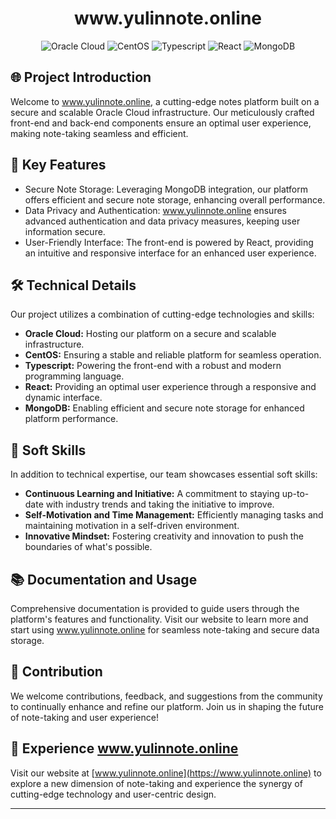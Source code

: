 <h1 align="center" id="title">www.yulinnote.online</h1>

<p align="center">
  <img src="https://img.shields.io/badge/Oracle%20Cloud-Secure%20Infrastructure-blue" alt="Oracle Cloud">
  <img src="https://img.shields.io/badge/CentOS-Stable%20Platform-blue" alt="CentOS">
  <img src="https://img.shields.io/badge/Typescript-Front--end%20Language-blue" alt="Typescript">
  <img src="https://img.shields.io/badge/React-Optimal%20User%20Experience-blue" alt="React">
  <img src="https://img.shields.io/badge/MongoDB-Efficient%20Storage-blue" alt="MongoDB">
</p>

## 🌐 Project Introduction

Welcome to www.yulinnote.online, a cutting-edge notes platform built on a secure and scalable Oracle Cloud infrastructure. Our meticulously crafted front-end and back-end components ensure an optimal user experience, making note-taking seamless and efficient.

## 📝 Key Features

- Secure Note Storage: Leveraging MongoDB integration, our platform offers efficient and secure note storage, enhancing overall performance.
- Data Privacy and Authentication: www.yulinnote.online ensures advanced authentication and data privacy measures, keeping user information secure.
- User-Friendly Interface: The front-end is powered by React, providing an intuitive and responsive interface for an enhanced user experience.

## 🛠️ Technical Details

Our project utilizes a combination of cutting-edge technologies and skills:

- **Oracle Cloud:** Hosting our platform on a secure and scalable infrastructure.
- **CentOS:** Ensuring a stable and reliable platform for seamless operation.
- **Typescript:** Powering the front-end with a robust and modern programming language.
- **React:** Providing an optimal user experience through a responsive and dynamic interface.
- **MongoDB:** Enabling efficient and secure note storage for enhanced platform performance.

## 🧩 Soft Skills

In addition to technical expertise, our team showcases essential soft skills:

- **Continuous Learning and Initiative:** A commitment to staying up-to-date with industry trends and taking the initiative to improve.
- **Self-Motivation and Time Management:** Efficiently managing tasks and maintaining motivation in a self-driven environment.
- **Innovative Mindset:** Fostering creativity and innovation to push the boundaries of what's possible.

## 📚 Documentation and Usage

Comprehensive documentation is provided to guide users through the platform's features and functionality. Visit our website to learn more and start using www.yulinnote.online for seamless note-taking and secure data storage.

## 🤝 Contribution

We welcome contributions, feedback, and suggestions from the community to continually enhance and refine our platform. Join us in shaping the future of note-taking and user experience!

## 🌟 Experience www.yulinnote.online

Visit our website at [www.yulinnote.online](https://www.yulinnote.online) to explore a new dimension of note-taking and experience the synergy of cutting-edge technology and user-centric design.
****
